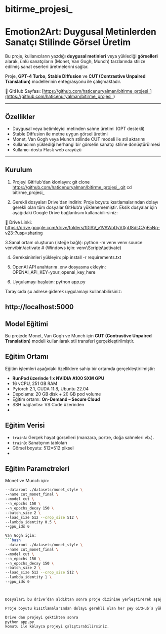# bitirme_projesi_

# Emotion2Art: Duygusal Metinlerden Sanatçı Stilinde Görsel Üretim

Bu proje, kullanıcıların yazdığı **duygusal metinleri** veya yüklediği **görselleri** alarak, ünlü sanatçıların (Monet, Van Gogh, Munch) tarzlarında stilize edilmiş sanat eserleri üretmelerini sağlar. 

Proje, **GPT-4 Turbo**, **Stable Diffusion** ve **CUT (Contrastive Unpaired Translation)** modellerinin entegrasyonu ile çalışmaktadır.

🔗 GitHub Sayfası: [https://github.com/haticenuryalman/bitirme_projesi_](https://github.com/haticenuryalman/bitirme_projesi_)

---

##  Özellikler

- Duygusal veya betimleyici metinden sahne üretimi (GPT destekli)
- Stable Diffusion ile metne uygun görsel üretimi
- Monet, Van Gogh veya Munch stilinde CUT modeli ile stil aktarımı
- Kullanıcının yüklediği herhangi bir görselin sanatçı stiline dönüştürülmesi
- Kullanıcı dostu Flask web arayüzü

---
## Kurulum

1. Projeyi GitHub'dan klonlayın:
git clone https://github.com/haticenuryalman/bitirme_projesi_.git
cd bitirme_projesi_

2. Gerekli dosyaları Drive'dan indirin:
Proje boyutu kısıtlamalarından dolayı gerekli olan tüm dosyalar GitHub’a yüklenememiştir. Eksik dosyalar için aşağıdaki Google Drive bağlantısını kullanabilirsiniz:

📁 Drive Linki:
https://drive.google.com/drive/folders/1DISV_y1VAWoDyVXgU8dsC7gF5Nq-v23-?usp=sharing

3.Sanal ortam oluşturun (isteğe bağlı):
python -m venv venv
source venv/bin/activate  # (Windows için: venv\Scripts\activate)

4. Gereksinimleri yükleyin:
pip install -r requirements.txt

5. OpenAI API anahtarını .env dosyasına ekleyin:
OPENAI_API_KEY=your_openai_key_here

6. Uygulamayı başlatın:
python app.py

Tarayıcıda şu adrese giderek uygulamayı kullanabilirsiniz:

http://localhost:5000
---

## Model Eğitimi

Bu projede Monet, Van Gogh ve Munch için **CUT (Contrastive Unpaired Translation)** modeli kullanılarak stil transferi gerçekleştirilmiştir.

## Eğitim Ortamı

Eğitim işlemleri aşağıdaki özelliklere sahip bir ortamda gerçekleştirilmiştir:

- **RunPod üzerinde 1 x NVIDIA A100 SXM GPU**
- 16 vCPU, 251 GB RAM
- Pytorch 2.1, CUDA 11.8, Ubuntu 22.04
- Depolama: 20 GB disk + 20 GB pod volume
- Eğitim ortamı: **On-Demand – Secure Cloud**
- SSH bağlantısı: VS Code üzerinden
- 
## Eğitim Verisi

- `trainA`: Gerçek hayat görselleri (manzara, portre, doğa sahneleri vb.).
- `trainB`: Sanatçının tabloları
- Görsel boyutu: 512×512 piksel
- 
## Eğitim Parametreleri 
Monet ve Munch için:
```bash
--dataroot ./datasets/monet_style \
--name cut_monet_final \
--model cut \
--n_epochs 150 \
--n_epochs_decay 150 \
--batch_size 2 \
--load_size 512 --crop_size 512 \
--lambda_identity 0.5 \
--gpu_ids 0

Van Gogh için: 
```bash
--dataroot ./datasets/monet_style \
--name cut_monet_final \
--model cut \
--n_epochs 150 \
--n_epochs_decay 150 \
--batch_size 2 \
--load_size 512 --crop_size 512 \
--lambda_identity 1 \
--gpu_ids 0



Dosyaları bu drive’dan aldıktan sonra proje dizinine yerleştirerek aşağıdaki adımlarla devam edebilirsiniz.

Proje boyutu kısıtlamalarından dolayı gerekli olan her şey GitHub’a yüklenememiştir. Dosyalara bu drive linkinden ulaşabilirsiniz: https://drive.google.com/drive/folders/1DISV_y1VAWoDyVXgU8dsC7gF5Nq-v23-?usp=sharing

Drive dan projeyi çektikten sonra 
python app.py 
komutu ile kolayca projeyi çalıştırabilirsiniz.
